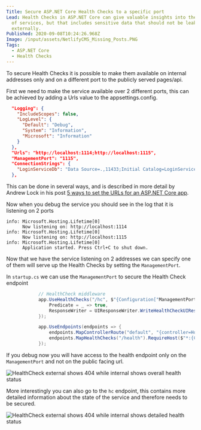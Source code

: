 ```yaml
---
Title: Secure ASP.NET Core Health Checks to a specific port
Lead: Health Checks in ASP.NET Core can give valuable insights into the health
  of services, but that includes sensitive data that should not be leaked
  externally.
Published: 2020-09-08T10:24:26.968Z
Image: /input/assets/NetlifyCMS_Missing_Posts.PNG
Tags:
  - ASP.NET Core
  - Health Checks
---
```

To secure Health Checks it is possible to make them available on internal addresses only and on a different port to the publicly served pages/api.

First we need to make the service available over 2 different ports, this can be achieved by adding a Urls value to the appsettings.config.

```json
  "Logging": {
    "IncludeScopes": false,
    "LogLevel": {
      "Default": "Debug",
      "System": "Information",
      "Microsoft": "Information"
    }
  },
  "Urls": "http://localhost:1114;http://localhost:1115",
  "ManagementPort": "1115",
  "ConnectionStrings": {
    "LoginServiceDb": "Data Source=.,11433;Initial Catalog=LoginServiceDatabase;Integrated Security=false; User ID=;"
  },
```

This can be done in several ways, and is described in more detail by Andrew Lock in his post [5 ways to set the URLs for an ASP.NET Core app](https://andrewlock.net/5-ways-to-set-the-urls-for-an-aspnetcore-app/).

Now when you debug the service you should see in the log that it is listening on 2 ports

```
info: Microsoft.Hosting.Lifetime[0]
      Now listening on: http://localhost:1114
info: Microsoft.Hosting.Lifetime[0]
      Now listening on: http://localhost:1115
info: Microsoft.Hosting.Lifetime[0]
      Application started. Press Ctrl+C to shut down.
```

Now that we have the service listening on 2 addresses we can specify one of them will serve up the Health Checks by setting the `ManagementPort`.

In `startup.cs` we can use the `ManagementPort` to secure the Health Check endpoint

```C#
			// HealthCheck middleware
			app.UseHealthChecks("/hc", $"{Configuration["ManagementPort"]}", new HealthCheckOptions() {
				Predicate = _ => true,
				ResponseWriter = UIResponseWriter.WriteHealthCheckUIResponse
			});

			app.UseEndpoints(endpoints => {
				endpoints.MapControllerRoute("default", "{controller=Home}/{action=Index}/{id?}");
				endpoints.MapHealthChecks("/health").RequireHost($"*:{Configuration["ManagementPort"]}");
			});
```

If you debug now you will have access to the health endpoint only on the `ManagementPort` and not on the public facing url.

![HealthCheck external shows 404 while internal shows overall health status](/assets/Images/health_endpoint.png)

More interestingly you can also go to the `hc` endpoint, this contains more detailed information about the state of the service and therefore needs to be secured.

![HealthCheck external shows 404 while internal shows detailed health status](/assets/Images/hc_endpoint.png)